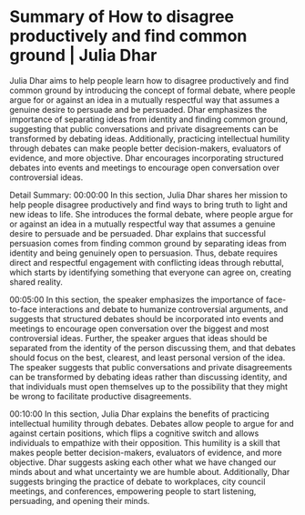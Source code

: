 # Summary of How to disagree productively and find common ground | Julia Dhar

Julia Dhar aims to help people learn how to disagree productively and find common ground by introducing the concept of formal debate, where people argue for or against an idea in a mutually respectful way that assumes a genuine desire to persuade and be persuaded. Dhar emphasizes the importance of separating ideas from identity and finding common ground, suggesting that public conversations and private disagreements can be transformed by debating ideas. Additionally, practicing intellectual humility through debates can make people better decision-makers, evaluators of evidence, and more objective. Dhar encourages incorporating structured debates into events and meetings to encourage open conversation over controversial ideas.

Detail Summary: 
00:00:00
In this section, Julia Dhar shares her mission to help people disagree productively and find ways to bring truth to light and new ideas to life. She introduces the formal debate, where people argue for or against an idea in a mutually respectful way that assumes a genuine desire to persuade and be persuaded. Dhar explains that successful persuasion comes from finding common ground by separating ideas from identity and being genuinely open to persuasion. Thus, debate requires direct and respectful engagement with conflicting ideas through rebuttal, which starts by identifying something that everyone can agree on, creating shared reality.

00:05:00
In this section, the speaker emphasizes the importance of face-to-face interactions and debate to humanize controversial arguments, and suggests that structured debates should be incorporated into events and meetings to encourage open conversation over the biggest and most controversial ideas. Further, the speaker argues that ideas should be separated from the identity of the person discussing them, and that debates should focus on the best, clearest, and least personal version of the idea. The speaker suggests that public conversations and private disagreements can be transformed by debating ideas rather than discussing identity, and that individuals must open themselves up to the possibility that they might be wrong to facilitate productive disagreements.

00:10:00
In this section, Julia Dhar explains the benefits of practicing intellectual humility through debates. Debates allow people to argue for and against certain positions, which flips a cognitive switch and allows individuals to empathize with their opposition. This humility is a skill that makes people better decision-makers, evaluators of evidence, and more objective. Dhar suggests asking each other what we have changed our minds about and what uncertainty we are humble about. Additionally, Dhar suggests bringing the practice of debate to workplaces, city council meetings, and conferences, empowering people to start listening, persuading, and opening their minds.

